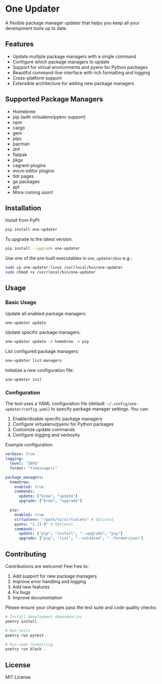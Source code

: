 # One Updater

A flexible package manager updater that helps you keep all your development tools up to date.

## Features

- Update multiple package managers with a single command
- Configure which package managers to update
- Support for virtual environments and pyenv for Python packages
- Beautiful command-line interface with rich formatting and logging
- Cross-platform support
- Extensible architecture for adding new package managers

## Supported Package Managers

- Homebrew
- pip (with virtualenv/pyenv support)
- npm
- cargo
- gem
- pipx
- pacman
- dnf
- flatpak
- pkgx
- vagrant-plugins
- micro editor plugins
- tldr pages
- go packages
- apt
- More coming soon!

## Installation

Install from PyPI:

```bash
pip install one-updater
```

To upgrade to the latest version:

```bash
pip install --upgrade one-updater
```

Use one of the pre-built executables in `one_updater/bin` e.g.:

```bash
sudo cp one-updater-linux /usr/local/bin/one-updater
sudo chmod +x /usr/local/bin/one-updater
```

## Usage

### Basic Usage

Update all enabled package managers:

```bash
one-updater update
```

Update specific package managers:

```bash
one-updater update -m homebrew -m pip
```

List configured package managers:

```bash
one-updater list-managers
```

Initialize a new configuration file:

```bash
one-updater init
```

### Configuration

The tool uses a YAML configuration file (default: `~/.config/one-updater/config.yaml`) to specify package manager settings. You can:

1. Enable/disable specific package managers
2. Configure virtualenv/pyenv for Python packages
3. Customize update commands
4. Configure logging and verbosity

Example configuration:

```yaml
verbose: true
logging:
  level: "INFO"
  format: "%(message)s"

package_managers:
  homebrew:
    enabled: true
    commands:
      update: ["brew", "update"]
      upgrade: ["brew", "upgrade"]

  pip:
    enabled: true
    virtualenv: "/path/to/virtualenv" # Optional
    pyenv: "3.11.0" # Optional
    commands:
      update: ["pip", "install", "--upgrade", "pip"]
      upgrade: ["pip", "list", "--outdated", "--format=json"]
```

## Contributing

Contributions are welcome! Feel free to:

1. Add support for new package managers
2. Improve error handling and logging
3. Add new features
4. Fix bugs
5. Improve documentation

Please ensure your changes pass the test suite and code quality checks:

```bash
# Install development dependencies
poetry install

# Run tests
poetry run pytest

# Run code formatting
poetry run black .
```

## License

MIT License
